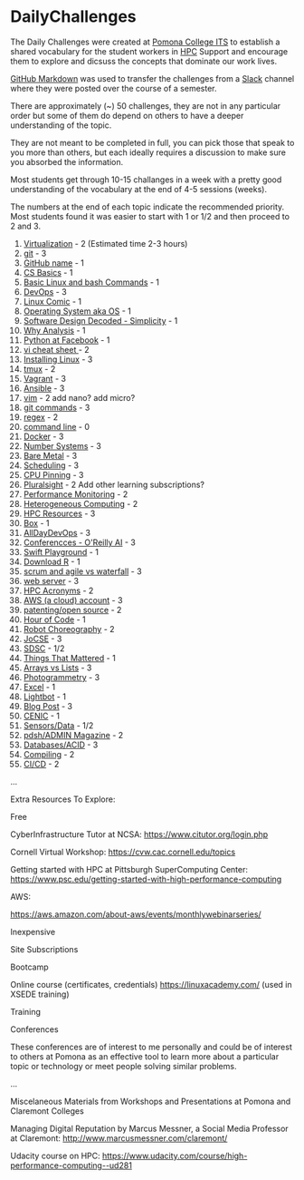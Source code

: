 # DailyChallenges

The Daily Challenges were created at [Pomona College ITS](https://www.pomona.edu/administration/its) to establish a shared vocabulary for the student workers in [HPC](http://hpc.pomona.edu/) Support
and encourage them to explore and dicsuss the concepts that dominate our work lives.

[GitHub Markdown](https://github.com/adam-p/markdown-here/wiki/Markdown-Cheatsheet) was used to transfer the challenges from a [Slack](https://slack.com/help/articles/115004071768-What-is-Slack-) channel where they were posted over the course of a semester.

There are  approximately (~) 50 challenges, they are not in any particular order but some of them do depend on others to have a deeper understanding of the topic.

They are not meant to be completed in full, you can pick those that speak to you more than others, but each ideally requires a discussion
to make sure you absorbed the information.

Most students get through 10-15 challanges in a week with a pretty good understanding of the vocabulary at the end of 4-5 sessions (weeks).

The numbers at the end of each topic indicate the recommended priority. Most students found it was easier to start with 1 or 1/2 and then proceed to 2 and 3.

1. [Virtualization](https://github.com/Pomona-ITS/DailyChallenges/blob/main/Virtualization.md) - 2 (Estimated time 2-3 hours)
2. [git](https://github.com/Pomona-ITS/DailyChallenges/blob/main/git.md) - 3
3. [GitHub name](https://github.com/Pomona-ITS/DailyChallenges/blob/main/GitHubUsername.md) - 1
4. [CS Basics](https://github.com/Pomona-ITS/DailyChallenges/blob/main/CSBasics.md) - 1
5. [Basic Linux and bash Commands](https://github.com/Pomona-ITS/DailyChallenges/blob/main/BasicLinuxandBashCommands.md) - 1
6. [DevOps](https://github.com/Pomona-ITS/DailyChallenges/blob/main/DevOps.md) - 3
7. [Linux Comic](https://github.com/Pomona-ITS/DailyChallenges/blob/main/LinuxComic.md) - 1
8. [Operating System aka OS](https://github.com/Pomona-ITS/DailyChallenges/blob/main/OperatingSystem.md) - 1
9. [Software Design Decoded - Simplicity](https://github.com/Pomona-ITS/DailyChallenges/blob/main/SoftwareDesignDecoded.md) -  1
10. [Why Analysis](https://github.com/Pomona-ITS/DailyChallenges/blob/main/WhyAnalysis.md) - 1
11. [Python at Facebook](https://github.com/Pomona-ITS/DailyChallenges/blob/main/PythonAtFacebook.md) - 1
12. [vi cheat sheet ](https://github.com/Pomona-ITS/DailyChallenges/blob/main/viCheatSheet.md) - 2
13. [Installing Linux](https://github.com/Pomona-ITS/DailyChallenges/blob/main/InstallingLinux.md) - 3
14. [tmux](https://github.com/Pomona-ITS/DailyChallenges/blob/main/tmux.md) - 2
15. [Vagrant](https://github.com/Pomona-ITS/DailyChallenges/blob/main/Vagrant.md) - 3
16. [Ansible](https://github.com/Pomona-ITS/DailyChallenges/blob/main/Ansible.md) - 3
17. [vim](https://github.com/Pomona-ITS/DailyChallenges/blob/main/vim.md) - 2 add nano? add micro?
18. [git commands](https://github.com/Pomona-ITS/DailyChallenges/blob/main/gitCommands.md) - 3
19. [regex](https://github.com/Pomona-ITS/DailyChallenges/blob/main/regex.md) - 2
20. [command line](https://github.com/Pomona-ITS/DailyChallenges/blob/main/CommandLine.md) - 0
21. [Docker](https://github.com/Pomona-ITS/DailyChallenges/blob/main/Docker.md) - 3
22. [Number Systems](https://github.com/Pomona-ITS/DailyChallenges/blob/main/HexadecimalvsBinaryvsDecimal.md) - 3
23. [Bare Metal](https://github.com/Pomona-ITS/DailyChallenges/blob/main/BareMetal.md) - 3
24. [Scheduling](https://github.com/Pomona-ITS/DailyChallenges/blob/main/Scheduling.md) - 3
25. [CPU Pinning](https://github.com/Pomona-ITS/DailyChallenges/blob/main/CPUPinning.md) - 3
26. [Pluralsight](https://github.com/Pomona-ITS/DailyChallenges/blob/main/Pluralsight.md) - 2 Add other learning subscriptions?
27. [Performance Monitoring](https://github.com/Pomona-ITS/DailyChallenges/blob/main/PerformanceMonitoring.md) - 2
28. [Heterogeneous Computing](https://github.com/Pomona-ITS/DailyChallenges/blob/main/HeterogeneousComputing.md) - 2
29. [HPC Resources](https://github.com/Pomona-ITS/DailyChallenges/blob/main/HPCResources.md) - 3
30. [Box](https://github.com/Pomona-ITS/DailyChallenges/blob/main/Box.md) - 1
31. [AllDayDevOps](https://github.com/Pomona-ITS/DailyChallenges/blob/main/AllDayDevOps.md) - 3
32. [Conferencces - O'Reilly AI](https://github.com/Pomona-ITS/DailyChallenges/blob/main/OReillyAIConference.md) - 3
33. [Swift Playground](https://github.com/Pomona-ITS/DailyChallenges/blob/main/SwiftPlayground.md) - 1
34. [Download R](https://github.com/Pomona-ITS/DailyChallenges/blob/main/DownloadR.md) - 1
35. [scrum and agile vs waterfall](https://github.com/Pomona-ITS/DailyChallenges/blob/main/ScrumAgileWaterfall.md) - 3
36. [web server](https://github.com/Pomona-ITS/DailyChallenges/blob/main/WebServer.md) - 3
37. [HPC Acronyms](https://github.com/Pomona-ITS/DailyChallenges/blob/main/HPCAcronyms.md) - 2
38. [AWS (a cloud) account](https://github.com/Pomona-ITS/DailyChallenges/blob/main/Cloud.md) - 3
39. [patenting/open source](https://github.com/Pomona-ITS/DailyChallenges/blob/main/PatentingOpenSource.md) - 2
40. [Hour of Code](https://github.com/Pomona-ITS/DailyChallenges/blob/main/HourOfCode.md) - 1
41. [Robot Choreography](https://github.com/Pomona-ITS/DailyChallenges/blob/main/RobotChoreography.md) - 2
42. [JoCSE](https://github.com/Pomona-ITS/DailyChallenges/blob/main/JoCSE.md) - 3
43. [SDSC](https://github.com/Pomona-ITS/DailyChallenges/blob/main/SDSCWebinars.md) - 1/2
44. [Things That Mattered](https://github.com/Pomona-ITS/DailyChallenges/blob/main/ThigsThatMattered.md) - 1
45. [Arrays vs Lists]() - 3
46. [Photogrammetry]() - 3
47. [Excel]() - 1
48. [Lightbot]() - 1
49. [Blog Post]() - 3
50. [CENIC]() - 1
51. [Sensors/Data]() - 1/2
52. [pdsh/ADMIN Magazine]() - 2
53. [Databases/ACID]() - 3
54. [Compiling]() - 2
55. [CI/CD](https://github.com/Pomona-ITS/DailyChallenges/blob/main/CICD.md) - 2

...

Extra Resources To Explore:

Free

CyberInfrastructure Tutor at NCSA: https://www.citutor.org/login.php

Cornell Virtual Workshop: https://cvw.cac.cornell.edu/topics

Getting started with HPC at Pittsburgh SuperComputing Center: https://www.psc.edu/getting-started-with-high-performance-computing

AWS:

https://aws.amazon.com/about-aws/events/monthlywebinarseries/

Inexpensive

Site Subscriptions

Bootcamp

Online course (certificates, credentials)
https://linuxacademy.com/ (used in XSEDE training)

Training

Conferences

These conferences are of interest to me personally and could be of interest to others at Pomona as an effective 
tool to learn more about a particular topic or technology or meet people solving similar problems.

...

Miscelaneous Materials from Workshops and Presentations at Pomona and Claremont Colleges

Managing Digital Reputation by Marcus Messner, a Social Media Professor at Claremont: http://www.marcusmessner.com/claremont/

Udacity course on HPC: https://www.udacity.com/course/high-performance-computing--ud281
